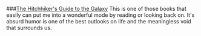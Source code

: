 ###[The Hitchhiker's Guide to the Galaxy](https://en.wikipedia.org/wiki/The_Hitchhiker%27s_Guide_to_the_Galaxy)
This is one of those books that easily can put me into a wonderful mode by reading or looking back on. It's absurd humor is  one of the best outlooks on life and the meaningless void that surrounds us.